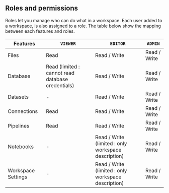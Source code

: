 ## Roles and permissions

Roles let you manage who can do what in a workspace. Each user added to a workspace, is also assigned to a role.
The table below show the mapping between each features and roles.


|  Features           |  `VIEWER`             |`EDITOR`               |`ADMIN`               |
| ------------------- | --------------------- | --------------------- | ---------------------|
| Files    | Read  | Read / Write | Read / Write|
| Database   | Read (limited : cannot read database credentials)| Read / Write| Read / Write |
| Datasets   | - | Read / Write| Read / Write |
| Connections    | Read | Read / Write | Read / Write|
| Pipelines    | Read | Read / Write | Read / Write|
| Notebooks   |- |Read / Write (limited : only workspace description) | Read / Write|
| Workspace  Settings   |- |Read / Write (limited : only workspace description) | Read / Write|
